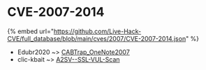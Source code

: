 # CVE-2007-2014
{% embed url="https://github.com/Live-Hack-CVE/full_database/blob/main/cves/2007/CVE-2007-2014.json" %}

* Edubr2020 ~> [CABTrap_OneNote2007](https://www.alice-snow.ru/2007/database/cve-2007-2014/cabtrap_onenote2007-edubr2020)
* clic-kbait ~> [A2SV--SSL-VUL-Scan](https://www.alice-snow.ru/2007/database/cve-2007-2014/a2sv--ssl-vul-scan-clic-kbait)